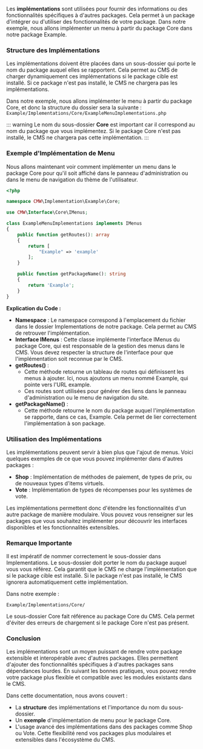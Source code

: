 Les **implémentations** sont utilisées pour fournir des informations ou des fonctionnalités spécifiques à d'autres packages. Cela permet à un package d'intégrer ou d'utiliser des fonctionnalités de votre package. Dans notre exemple, nous allons implémenter un menu à partir du package Core dans notre package Example.

### Structure des Implémentations
Les implémentations doivent être placées dans un sous-dossier qui porte le nom du package auquel elles se rapportent. Cela permet au CMS de charger dynamiquement ces implémentations si le package cible est installé. Si ce package n'est pas installé, le CMS ne chargera pas les implémentations.

Dans notre exemple, nous allons implémenter le menu à partir du package Core, et donc la structure du dossier sera la suivante :
`Example/Implementations/Core/ExampleMenuImplementations.php`

::: warning
Le nom du sous-dossier **Core** est important car il correspond au nom du package que vous implémentez. Si le package Core n'est pas installé, le CMS ne chargera pas cette implémentation.
:::

### Exemple d'Implémentation de Menu
Nous allons maintenant voir comment implémenter un menu dans le package Core pour qu'il soit affiché dans le panneau d'administration ou dans le menu de navigation du thème de l'utilisateur.

```php
<?php

namespace CMW\Implementation\Example\Core;

use CMW\Interface\Core\IMenus;

class ExampleMenuImplementations implements IMenus
{
    public function getRoutes(): array
    {
        return [
            "Example" => 'example'
        ];
    }

    public function getPackageName(): string
    {
        return 'Example';
    }
}
```

**Explication du Code :**
- **Namespace** : Le namespace correspond à l'emplacement du fichier dans le dossier Implementations de notre package. Cela permet au CMS de retrouver l'implémentation.
- **Interface IMenus** : Cette classe implémente l'interface IMenus du package Core, qui est responsable de la gestion des menus dans le CMS. Vous devez respecter la structure de l'interface pour que l'implémentation soit reconnue par le CMS.
- **getRoutes()** :
  - Cette méthode retourne un tableau de routes qui définissent les menus à ajouter. Ici, nous ajoutons un menu nommé Example, qui pointe vers l'URL example.
  - Ces routes sont utilisées pour générer des liens dans le panneau d'administration ou le menu de navigation du site.
- **getPackageName()** :
  - Cette méthode retourne le nom du package auquel l'implémentation se rapporte, dans ce cas, Example. Cela permet de lier correctement l'implémentation à son package.

### Utilisation des Implémentations
Les implémentations peuvent servir à bien plus que l'ajout de menus. Voici quelques exemples de ce que vous pouvez implémenter dans d'autres packages :

- **Shop** : Implémentation de méthodes de paiement, de types de prix, ou de nouveaux types d'items virtuels.
- **Vote** : Implémentation de types de récompenses pour les systèmes de vote.

Les implémentations permettent donc d'étendre les fonctionnalités d'un autre package de manière modulaire. Vous pouvez vous renseigner sur les packages que vous souhaitez implémenter pour découvrir les interfaces disponibles et les fonctionnalités extensibles.

### Remarque Importante

Il est impératif de nommer correctement le sous-dossier dans Implementations. Le sous-dossier doit porter le nom du package auquel vous vous référez. Cela garantit que le CMS ne charge l'implémentation que si le package cible est installé. Si le package n'est pas installé, le CMS ignorera automatiquement cette implémentation.

Dans notre exemple :

`Example/Implementations/Core/`

Le sous-dossier Core fait référence au package Core du CMS. Cela permet d'éviter des erreurs de chargement si le package Core n'est pas présent.

### Conclusion
Les implémentations sont un moyen puissant de rendre votre package extensible et interopérable avec d'autres packages. Elles permettent d'ajouter des fonctionnalités spécifiques à d'autres packages sans dépendances lourdes. En suivant les bonnes pratiques, vous pouvez rendre votre package plus flexible et compatible avec les modules existants dans le CMS.

Dans cette documentation, nous avons couvert :

- La **structure** des implémentations et l'importance du nom du sous-dossier.
- Un **exemple** d'implémentation de menu pour le package Core.
- L'usage avancé des implémentations dans des packages comme Shop ou Vote.
Cette flexibilité rend vos packages plus modulaires et extensibles dans l'écosystème du CMS.
